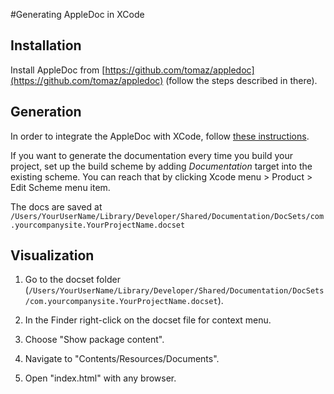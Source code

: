 #Generating AppleDoc in XCode

## Installation

Install AppleDoc from [https://github.com/tomaz/appledoc](https://github.com/tomaz/appledoc) (follow the steps described in there).

## Generation

In order to integrate the AppleDoc with XCode, follow [these instructions](https://github.com/tomaz/appledoc/blob/master/XcodeIntegrationScript.markdown).

If you want to generate the documentation every time you build your project, set up the build scheme by adding *Documentation* target into the existing scheme. You can reach that by clicking Xcode menu > Product > Edit Scheme menu item.

The docs are saved at `/Users/YourUserName/Library/Developer/Shared/Documentation/DocSets/com.yourcompanysite.YourProjectName.docset`

## Visualization

1. Go to the docset folder (`/Users/YourUserName/Library/Developer/Shared/Documentation/DocSets/com.yourcompanysite.YourProjectName.docset`).

2. In the Finder right-click on the docset file for context menu.

3. Choose "Show package content".

4. Navigate to "Contents/Resources/Documents".

5. Open "index.html" with any browser.

